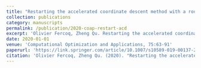 ```yaml
---
title: "Restarting the accelerated coordinate descent method with a rough strong convexity estimate"
collection: publications
category: manuscripts
permalink: /publication/2020-coap-restart-acd
excerpt: 'Olivier Fercoq, Zheng Qu. Restarting the accelerated coordinate descent method with a rough strong convexity estimate.'
date: 2020-01-01
venue: 'Computational Optimization and Applications, 75:63-91'
paperurl: 'https://link.springer.com/article/10.1007/s10589-019-00137-2'
citation: 'Olivier Fercoq, Zheng Qu. (2020). "Restarting the accelerated coordinate descent method with a rough strong convexity estimate." <i>Computational Optimization and Applications, 75:63-91</i>.'
---
```

